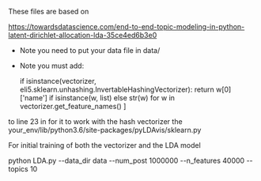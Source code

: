 These files are based on 

https://towardsdatascience.com/end-to-end-topic-modeling-in-python-latent-dirichlet-allocation-lda-35ce4ed6b3e0


* Note you need to put your data file in data/

* Note you must add:

    if isinstance(vectorizer, eli5.sklearn.unhashing.InvertableHashingVectorizer):
        return w[0]['name'] if isinstance(w, list) else str(w) for w in vectorizer.get_feature_names() ]

to line 23 in for it to work with the hash vectorizer the your_env/lib/python3.6/site-packages/pyLDAvis/sklearn.py

For initial training of both the vectorizer and the LDA model

python LDA.py --data_dir data --num_post 1000000 --n_features 40000 --topics 10







